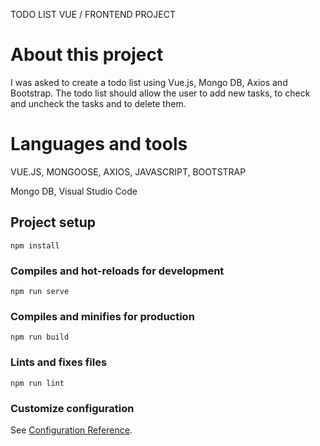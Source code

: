 TODO LIST VUE / FRONTEND PROJECT

# About this project
I was asked to create a todo list using Vue.js, Mongo DB, Axios and Bootstrap. The todo list should allow the user to add new tasks, to check and uncheck the tasks and to delete them.

# Languages and tools
VUE.JS, MONGOOSE, AXIOS, JAVASCRIPT, BOOTSTRAP

Mongo DB, Visual Studio Code

## Project setup
```
npm install
```

### Compiles and hot-reloads for development
```
npm run serve
```

### Compiles and minifies for production
```
npm run build
```

### Lints and fixes files
```
npm run lint
```

### Customize configuration
See [Configuration Reference](https://cli.vuejs.org/config/).
